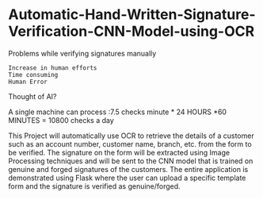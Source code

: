 # Automatic-Hand-Written-Signature-Verification-CNN-Model-using-OCR

Problems while verifying signatures manually

    Increase in human efforts
    Time consuming
    Human Error

Thought of AI?

A single machine can process :7.5 checks minute * 24 HOURS *60 MINUTES = 10800 checks a day


This Project will automatically use OCR to retrieve the details of a customer such as an account number, customer name, branch, etc. from the form to be verified.
The signature on the form will be extracted using Image Processing techniques and will be sent to the CNN model that is trained on genuine and forged signatures of the customers. The entire application is demonstrated using Flask where the user can upload a specific template form and the signature is verified as genuine/forged.
